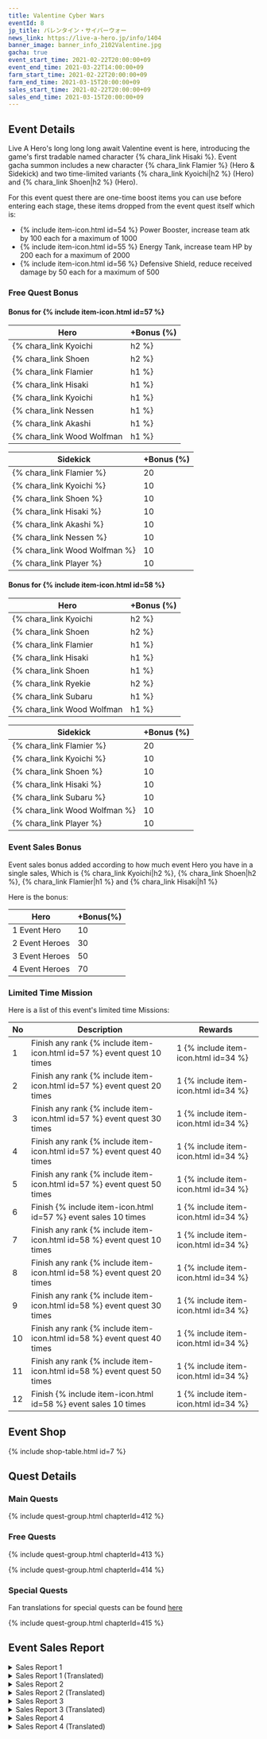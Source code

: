 ```yaml
---
title: Valentine Cyber Wars
eventId: 8
jp_title: バレンタイン・サイバーウォー
news_link: https://live-a-hero.jp/info/1404
banner_image: banner_info_2102Valentine.jpg
gacha: true
event_start_time: 2021-02-22T20:00:00+09
event_end_time: 2021-03-22T14:00:00+09
farm_start_time: 2021-02-22T20:00:00+09
farm_end_time: 2021-03-15T20:00:00+09
sales_start_time: 2021-02-22T20:00:00+09
sales_end_time: 2021-03-15T20:00:00+09
---
```


## Event Details

Live A Hero's long long long await Valentine event is here, introducing the game's first tradable named character {% chara_link Hisaki %}. Event gacha summon includes a new character {% chara_link Flamier %} (Hero & Sidekick) and two time-limited variants {% chara_link Kyoichi|h2 %} (Hero) and {% chara_link Shoen|h2 %} (Hero).

For this event quest there are one-time boost items you can use before entering each stage, these items dropped from the event quest itself which is:
- {% include item-icon.html id=54 %} Power Booster, increase team atk by 100 each for a maximum of 1000
- {% include item-icon.html id=55 %} Energy Tank, increase team HP by 200 each for a maximum of 2000
- {% include item-icon.html id=56 %} Defensive Shield, reduce received damage by 50 each for a maximum of 500

### Free Quest Bonus

#### Bonus for {% include item-icon.html id=57 %} 

| Hero | +Bonus (%)|
|------------|--------------|
| {% chara_link Kyoichi|h2 %} | 40 |
| {% chara_link Shoen|h2 %}  | 30 |
| {% chara_link Flamier|h1 %}  | 30 |
| {% chara_link Hisaki|h1 %} | 20 |
| {% chara_link Kyoichi|h1 %}  | 20 |
| {% chara_link Nessen|h1 %} | 20 | 
| {% chara_link Akashi|h1 %} | 10 | 
| {% chara_link Wood Wolfman|h1 %} | 10 | 

| Sidekick | +Bonus (%) |
|-------------|---------------|
| {% chara_link Flamier %} | 20 | 
| {% chara_link Kyoichi %}  | 10 | 
| {% chara_link Shoen %}  | 10 | 
| {% chara_link Hisaki %} | 10 | 
| {% chara_link Akashi %} | 10 | 
| {% chara_link Nessen %} | 10 | 
| {% chara_link Wood Wolfman %} | 10 | 
| {% chara_link Player %} | 10 | 

#### Bonus for {% include item-icon.html id=58 %} 

| Hero | +Bonus (%)|
|------------|--------------|
| {% chara_link Kyoichi|h2 %} | 40 |
| {% chara_link Shoen|h2 %}  | 30 |
| {% chara_link Flamier|h1 %}  | 30 |
| {% chara_link Hisaki|h1 %} | 20 |
| {% chara_link Shoen|h1 %}  | 20 |
| {% chara_link Ryekie|h2 %} | 20 | 
| {% chara_link Subaru|h1 %} | 10 | 
| {% chara_link Wood Wolfman|h1 %} | 10 | 

| Sidekick | +Bonus (%) |
|-------------|---------------|
| {% chara_link Flamier %} | 20 | 
| {% chara_link Kyoichi %}  | 10 | 
| {% chara_link Shoen %}  | 10 | 
| {% chara_link Hisaki %} | 10 | 
| {% chara_link Subaru %} | 10 | 
| {% chara_link Wood Wolfman %} | 10 | 
| {% chara_link Player %} | 10 | 

### Event Sales Bonus

Event sales bonus added according to how much event Hero you have in a single sales, Which is
{% chara_link Kyoichi|h2 %}, {% chara_link Shoen|h2 %}, {% chara_link Flamier|h1 %} and {% chara_link Hisaki|h1 %}  

Here is the bonus:

| Hero   | +Bonus(%) |
|--------|-----------|
| 1 Event Hero   |     10    |
| 2 Event Heroes |     30    |
| 3 Event Heroes |     50    |
| 4 Event Heroes |     70    |

### Limited Time Mission

Here is a list of this event's limited time Missions:

| No  | Description      | Rewards      |
|----|-----------------------------------------------------------|----------------|
| 1  | Finish any rank {% include item-icon.html id=57 %} event quest 10 times | 1 {% include item-icon.html id=34 %}    |
| 2  | Finish any rank {% include item-icon.html id=57 %} event quest 20 times | 1 {% include item-icon.html id=34 %}    |
| 3  | Finish any rank {% include item-icon.html id=57 %} event quest 30 times | 1 {% include item-icon.html id=34 %}    |
| 4  | Finish any rank {% include item-icon.html id=57 %} event quest 40 times | 1 {% include item-icon.html id=34 %}    |
| 5  | Finish any rank {% include item-icon.html id=57 %} event quest 50 times | 1 {% include item-icon.html id=34 %}    |
| 6  | Finish {% include item-icon.html id=57 %} event sales 10 times | 1 {% include item-icon.html id=34 %}    |
| 7  | Finish any rank {% include item-icon.html id=58 %} event quest 10 times | 1 {% include item-icon.html id=34 %}    |
| 8  | Finish any rank {% include item-icon.html id=58 %} event quest 20 times | 1 {% include item-icon.html id=34 %}    |
| 9  | Finish any rank {% include item-icon.html id=58 %} event quest 30 times | 1 {% include item-icon.html id=34 %}    |
| 10  | Finish any rank {% include item-icon.html id=58 %} event quest 40 times | 1 {% include item-icon.html id=34 %}    |
| 11  | Finish any rank {% include item-icon.html id=58 %} event quest 50 times | 1 {% include item-icon.html id=34 %}    |
| 12  | Finish {% include item-icon.html id=58 %} event sales 10 times | 1 {% include item-icon.html id=34 %}    |


## Event Shop

{% include shop-table.html id=7 %}

## Quest Details

### Main Quests

{% include quest-group.html chapterId=412 %}

### Free Quests

{% include quest-group.html chapterId=413 %}

{% include quest-group.html chapterId=414 %}

### Special Quests

Fan translations for special quests can be found [here](https://docs.google.com/spreadsheets/d/e/2PACX-1vSteXgd_GBI7LV_TmqDQ98bJgCWPErK5-mPhVCs7MqevLk21ATW-WSgL5OMrPI8T2jC6wLd6He-c8ca/pubhtml#)

{% include quest-group.html chapterId=415 %}

## Event Sales Report

<details><summary>Sales Report 1</summary>
<p> <code>character0</code> と <code>character1</code> の二人は、<br>とある製菓会社の新作チョコのPRの為、<br>ポスターの
撮影に臨んでいた。<br><br>カメラマンの指示でポーズを取る二人だが、<br>決め手となる写真が撮れずに<br>指示はどんどんとエスカレートしていく。<br><br>「相手の事を本当の恋人だと思って！」<br>「キスをするつもりで目を見つめて！」<br>「腕を絡めて！」「背中を抱いて！」……<br><br>顔を赤くしながらも何とか撮影を終え、<br>帰路についた <code>character0</code> と <code>character1</code> 。<br>しかし、役が抜けきらず、帰り道でも<br>少し照れ臭そうにしていたという。<br><br>追記：<br> <code>character0</code> と <code>character1</code> の渾身の一枚は、<br>地球圏のスーパーやコンビニ等で、<br>期間限定で掲載される予定です。<br>
</p>
</details>

<details><summary>Sales Report 1 (Translated)</summary>
<p> <code>character0</code> and <code>character1</code> were taking a job as a model for a promotional poster of a bakery's new chocolate product.<br><br>The both of them tried to pose according to instructions,<br>but the cameraman doesn't seem to be satisfied,<br>and the instructions got more and more escalating.<br><br>[Think of the other as your real lover!]<br>[Look at their eyes as if you're going to kiss!]<br>[Entwine your arms!] [Embrace their back!]<br><br> <code>character0</code> and <code>character1</code> somehow finished the photo session with red faces.<br>However they can't get over the previous role,<br>and so the way back is filled with awkward embarassment.<br><br>Postscript:<br> <code>character0</code> and <code>character1</code> 's best photos are scheduled to be published in the supermarket and convenience store all around the globe for a limited time.
</p>
</details>

<details><summary>Sales Report 2</summary>
<p>料理番組のゲストの仕事で呼ばれた<br> <code>character0</code> と <code>character1</code> 。<br><br>特別企画として <code>character0</code> と <code>character1</code> も<br>チョコを手作りすることに。<br><br>順調にチョコは出来上がったが、<br>最後に作ったチョコをゲスト同士で<br>食べさせ合う企画と知り、<br>急に顔を赤くする <code>character0</code> 。<br><br> <code>character1</code> は迷いなくチョコを手に取り<br> <code>character0</code> の口元へと差し出す。<br><br>カメラを気にしながらも<br> <code>character1</code> のチョコを頬張る <code>character0</code> 。<br><br>その映像が放送されるやいなや、<br>「あーん」してもらい満更でもない表情だと<br> <code>character0</code> がSNSで話題になったという…
</p>
</details>

<details><summary>Sales Report 2 (Translated)</summary>
<p> <code>character0</code> and <code>character1</code> were called to be guests at a cooking show.<br><br>As part of a special project <code>character0</code> and <code>character1</code> took part in chocolate making.<br><br>The chocolates has been made smoothly,<br>but then they found out that at the end of the show the guests are going to give each other's chocolate to eat.<br> <code>character0</code> 's face suddenly turned red.<br><br> <code>character1</code> without hesitation took their chocolate and present it to <code>character0</code> 's mouth.<br><br> <code>character0</code> tried to stuff his mouth with <code>character1</code> 's chocolate while being conscious of the camera.<br><br>When the footage gets broadcasted, <code>character0</code> 's SNS was filled with topics of how their face looks satisfied while being fed…
</p>
</details>

<details><summary>Sales Report 3</summary>
<p>休憩時間に、 <code>character0</code> を呼び出した<br>少し緊張した様子の <code>character1</code> 。<br> <code>character1</code> の手には、ラッピングされた箱が。<br><br>それを手渡しているところに<br>偶然出くわした <code>character2</code>  は、<br> <code>character0</code> へ羨望の視線を向ける。<br><br>自分も欲しいと抗議する <code>character2</code> に<br>弱った <code>character0</code> と <code>character1</code> 。<br>そこに救世主の <code>character3</code> が現れた。<br><br> <code>character3</code> は日頃の礼だと言って<br>大量のチョコ菓子をテーブルへと並べていく。<br><br> <code>character2</code> はそれに目を輝かせて、<br> <code>character0</code> も胸を撫で下ろすのだった。<br><br> <code>character3</code> 追記：<br>事務所の休憩室にあるチョコは<br>ご自由に召し上がってください。<br>
</p>
</details>

<details><summary>Sales Report 3 (Translated)</summary>
<p> At recess, <code>character1</code> nervously called <code>character0</code> .<br>In <code>character1</code> 's hand, there was a wrapped box.<br><br>By coincidence <code>character2</code> saw the exchange, they looks at <code>character0</code> with envy.<br><br>I want a gift too so say <code>character2</code> to the troubled <code>character0</code> and <code>character1</code>.<br>Then <code>character3</code> arrived to save the day.<br><br>With their usual manner <code>character3</code> set  a large amount of chocolate pastries on the table.<br><br> <code>character2</code> gaze at the confectioneries with sparkling eyes,<br> <code>character0</code> pat their heart and heave a sigh of relief.<br><br> <code>character3</code> notes:<br>Feel free to eat the chocolate pastries that's available in the break room.
</p>
</details>

<details><summary>Sales Report 4</summary>
<p> <code>character0</code> に手作りお菓子で<br>日頃の感謝を伝えようとサプライズを<br>計画した <code>character1</code>  と <code>character2</code> 。<br><br>仕事終わりに集まり、これまでに無い<br>近未来的で革新的なオリジナルお菓子を<br>作る と意気込む二人。<br><br>しかし、 <code>character1</code> はオーブンを爆発させ、<br> <code>character2</code> は砂糖と塩を入れ間違えて…<br>焦げているのに半生で青紫色の<br>未確認物体を生成してしまう。<br><br>困って <code>character3</code> に相談すると、<br> <code>character0</code> と一緒に駆け付けてくれた。<br><br> <code>character3</code> の助言と <code>character0</code> の協力で、<br>四人で美味しいケーキを焼くことに成功。<br><br>サプライズにはならなかったが、<br> <code>character0</code> には喜んでもらえたようだ。
</p>
</details>

<details><summary>Sales Report 4 (Translated)</summary>
<p> <code>character1</code> and <code>character2</code> are planning a surprise present of handmade cake disguised as a normal thank you present for <code>character0</code>.<br><br>The both of them gather together after work and,<br>with vigor began devising an original and innovative cake.<br><br>However, <code>character2</code> mistook salt for sugar,<br>while <code>character1</code> involuntarily exploded the oven,<br>the results of their creation is an unidentified object with a combination of blue and purple hue.<br><br>They consult their troubles to <code>character3</code>,<br>who comes with <code>character0</code> to the rescue.<br><br>Advised by <code>character3</code> and <code>character0</code> ,<br>the four of them succeeded in making a delicious cake.<br><br>Even though it's not a surprise anymore,<br><code>character0</code> happily accepted the present.
</p>
</details>

